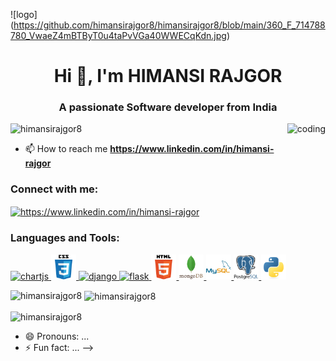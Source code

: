 ![logo] (https://github.com/himansirajgor8/himansirajgor8/blob/main/360_F_714788780_VwaeZ4mBTByT0u4taPvVGa40WWECqKdn.jpg)
<h1 align="center">Hi 👋, I'm HIMANSI RAJGOR</h1>
<h3 align="center">A passionate Software developer from India</h3>
<img align="right" alt="coding" widhth="200"  height="200"src="https://user-images.githubusercontent.com/55389276/140866485-8fb1c876-9a8f-4d6a-98dc-08c4981eaf70.gif"

<p align="left"> <img src="https://komarev.com/ghpvc/?username=himansirajgor8&label=Profile%20views&color=0e75b6&style=flat" alt="himansirajgor8" /> </p>

- 📫 How to reach me **https://www.linkedin.com/in/himansi-rajgor**

<h3 align="left">Connect with me:</h3>
<p align="left">
<a href="https://linkedin.com/in/https://www.linkedin.com/in/himansi-rajgor" target="blank"><img align="center" src="https://raw.githubusercontent.com/rahuldkjain/github-profile-readme-generator/master/src/images/icons/Social/linked-in-alt.svg" alt="https://www.linkedin.com/in/himansi-rajgor" height="30" width="40" /></a>
</p>

<h3 align="left">Languages and Tools:</h3>
<p align="left"> <a href="https://www.chartjs.org" target="_blank" rel="noreferrer"> <img src="https://www.chartjs.org/media/logo-title.svg" alt="chartjs" width="40" height="40"/> </a> <a href="https://www.w3schools.com/css/" target="_blank" rel="noreferrer"> <img src="https://raw.githubusercontent.com/devicons/devicon/master/icons/css3/css3-original-wordmark.svg" alt="css3" width="40" height="40"/> </a> <a href="https://www.djangoproject.com/" target="_blank" rel="noreferrer"> <img src="https://cdn.worldvectorlogo.com/logos/django.svg" alt="django" width="40" height="40"/> </a> <a href="https://flask.palletsprojects.com/" target="_blank" rel="noreferrer"> <img src="https://www.vectorlogo.zone/logos/pocoo_flask/pocoo_flask-icon.svg" alt="flask" width="40" height="40"/> </a> <a href="https://www.w3.org/html/" target="_blank" rel="noreferrer"> <img src="https://raw.githubusercontent.com/devicons/devicon/master/icons/html5/html5-original-wordmark.svg" alt="html5" width="40" height="40"/> </a> <a href="https://www.mongodb.com/" target="_blank" rel="noreferrer"> <img src="https://raw.githubusercontent.com/devicons/devicon/master/icons/mongodb/mongodb-original-wordmark.svg" alt="mongodb" width="40" height="40"/> </a> <a href="https://www.mysql.com/" target="_blank" rel="noreferrer"> <img src="https://raw.githubusercontent.com/devicons/devicon/master/icons/mysql/mysql-original-wordmark.svg" alt="mysql" width="40" height="40"/> </a> <a href="https://www.postgresql.org" target="_blank" rel="noreferrer"> <img src="https://raw.githubusercontent.com/devicons/devicon/master/icons/postgresql/postgresql-original-wordmark.svg" alt="postgresql" width="40" height="40"/> </a> <a href="https://www.python.org" target="_blank" rel="noreferrer"> <img src="https://raw.githubusercontent.com/devicons/devicon/master/icons/python/python-original.svg" alt="python" width="40" height="40"/> </a> </p>

<p><img align="left" src="https://github-readme-stats.vercel.app/api/top-langs?username=himansirajgor8&show_icons=true&locale=en&layout=compact" alt="himansirajgor8" /></p>

<p>&nbsp;<img align="center" src="https://github-readme-stats.vercel.app/api?username=himansirajgor8&show_icons=true&locale=en" alt="himansirajgor8" /></p>

<p><img align="center" src="https://github-readme-streak-stats.herokuapp.com/?user=himansirajgor8&" alt="himansirajgor8" /></p>


- 😄 Pronouns: ...
- ⚡ Fun fact: ...
-->
